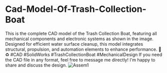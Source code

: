 # Cad-Model-Of-Trash-Collection-Boat
This is the complete CAD model of the Trash Collection Boat, featuring all mechanical components and electronic systems as shown in the image. Designed for efficient water surface cleanup, this model integrates structural, propulsion, and automation elements to enhance performance. 🚢♻️ #CAD #SolidWorks #TrashCollectionBoat #MechanicalDesign
If you need the CAD file in any format, feel free to message me directly! I'm happy to share and discuss the design.
![Assem1](https://github.com/user-attachments/assets/9a511f89-d3f6-4311-8f97-f70f73b6354c)
